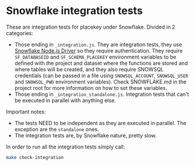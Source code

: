 # Snowflake integration tests

These are integration tests for placekey under Snowflake. Divided in 2 categories:

  * Those ending in `_integration.js`. They are integration tests, they use [Snowflake Node.js Driver](https://docs.snowflake.com/en/user-guide/nodejs-driver.html) so they require authentication. They require `SF_DATABASEID` and `SF_SCHEMA_PLACEKEY` environment variables to be defined with the project and dataset where the functions are stored and where tables will be created, and they also require SNOWSQL credentials (can be passed in a file using `SNOWSQL_ACCOUNT`, `SNOWSQL_USER` and `SNOWSQL_PWD` environment variables). Check SNOWFLAKE.md in the project root for more information on how to set these variables.
  * Those ending in `_integration_standalone.js`. Integration tests that can't be executed in parallel with anything else.

Important notes:
  * The tests NEED to be independent as they are executed in parallel. The exception are the `standalone` ones.
  * The integration tests are, by Snowflake nature, pretty slow.

  In order to run all the integration tests simply call:
 
```bash
make check-integration
```
